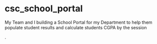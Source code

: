 # csc_school_portal
My Team and I building a School Portal for my Department to help them populate student results and calculate students CGPA by the session

.
